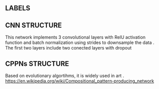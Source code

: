 
## LABELS


## CNN STRUCTURE
This network implements 3 convolutional layers with RelU activation function and batch normalization  using strides to downsample the data . The first two layers include two conected layers with dropout 

## CPPNs STRUCTURE
Based on evolutionary algortihms, it is widely used in art . 
https://en.wikipedia.org/wiki/Compositional_pattern-producing_network
